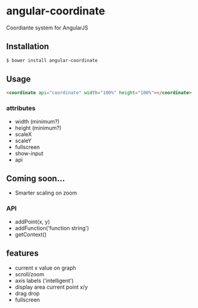 angular-coordinate
==================

Coordiante system for AngularJS

## Installation
```sh
$ bower install angular-coordinate
```

## Usage
```html
<coordinate api="coordinate" width="100%" height="100%"></coordinate>
```

### attributes
* width (minimum?)
* height (minimum?)
* scaleX
* scaleY
* fullscreen
* show-input
* api


## Coming soon...
* Smarter scaling on zoom

### API
* addPoint(x, y)
* addFunction('function string')
* getContext()

## features
* current x value on graph
* scroll/zoom
* axis labels ('intelligent')
* display area current point x/y
* drag drop
* fullscreen